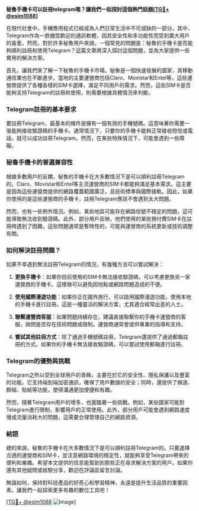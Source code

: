 **秘魯手機卡可以註冊telegram嗎？讓我們一起探討這個熱門話題[[TG💪+ @esim1088](https://t.me/s/esim1088)]**

在現代社會中，手機應用程式已經成為人們日常生活中不可或缺的一部分。其中，Telegram作為一款備受歡迎的通訊軟體，因其安全性和多功能性而受到廣大用戶的喜愛。然而，對於許多秘魯用戶來說，一個常見的問題是：秘魯的手機卡是否能夠順利註冊和使用Telegram？這篇文章將深入探討這個問題，並為大家提供一些實用的解決方案。

首先，讓我們來了解一下秘魯的手機卡市場。秘魯是一個快速發展的國家，其移動通信業也在不斷進步。當地的主要運營商包括Claro、Movistar和Entel等，這些運營商提供了各種各樣的SIM卡選擇，滿足不同用戶的需求。然而，這些SIM卡是否能夠支持Telegram的註冊和使用，則需要根據具體情況來判斷。

### Telegram註冊的基本要求

要註冊Telegram，最基本的條件是擁有一個有效的手機號碼。這意味著你需要一張能夠接收驗證碼的手機卡。通常情況下，只要你的手機卡能夠正常接收短信或電話，就可以成功註冊Telegram。然而，在某些特殊情況下，可能會遇到一些障礙。

### 秘魯手機卡的普遍兼容性

根據多數用戶的反饋，秘魯的手機卡在大多數情況下是可以順利註冊Telegram的。Claro、Movistar和Entel等主流運營商的SIM卡都能夠滿足基本需求。這主要是因為這些運營商提供的網路覆蓋範圍廣泛，且技術標準與國際接軌。因此，如果你使用的是這些運營商的手機卡，註冊Telegram應該不會遇到太大問題。

然而，也有一些例外情況。例如，某些地區可能存在網路信號不穩定的問題，這可能導致無法收到驗證碼。此外，部分用戶反映，他們使用的某些預付費SIM卡在註冊時遇到了困難。這些問題通常是暫時性的，可能與運營商的系統更新或技術調整有關。

### 如何解決註冊問題？

如果不幸遇到無法註冊Telegram的情況，有幾種方法可以嘗試解決：

1. **更換手機卡**：如果你目前使用的SIM卡無法接收驗證碼，可以考慮更換另一家運營商的手機卡。這樣做可以避免因地點或網路問題造成的不便。

2. **使用國際漫遊功能**：如果你正在國外旅行，可以啟用國際漫遊功能，使用本地的手機卡進行註冊。這是一種靈活的解決方案，尤其適合經常出差的人士。

3. **聯繫運營商客服**：如果問題持續存在，建議直接聯繫你的手機卡運營商的客服，詢問是否存在技術問題或限制。運營商通常會提供專業的指導和支持。

4. **嘗試其他註冊方式**：除了通過手機號碼註冊，Telegram還提供了通過郵箱註冊的方式。如果你的手機卡無法接收驗證碼，可以嘗試使用郵箱進行註冊。

### Telegram的優勢與挑戰

Telegram之所以受到全球用戶的青睞，主要在於它的安全性、隱私保護以及豐富的功能。它支持端到端加密通訊，確保了用戶數據的安全；同時，還提供了頻道、群組、貼紙等功能，使得溝通更加便捷和有趣。

然而，隨著Telegram用戶的增多，也面臨著一些挑戰。例如，某些國家可能對Telegram進行限制，影響用戶的正常使用。此外，部分用戶可能會遇到網路速度慢或流量消耗大的問題，這需要合理管理自己的網路資源。

### 結語

總的來說，秘魯的手機卡在大多數情況下是可以順利註冊Telegram的。只要選擇合適的運營商和SIM卡，並注意網路環境的穩定性，就能夠享受Telegram帶來的便利和樂趣。希望本文提供的信息能幫助到那些正在尋求解決方案的用戶。如果你還有其他疑問或經驗分享，歡迎在評論區留言討論。

無論如何，保持對科技產品的好奇心和學習精神，永遠是提升生活品質的重要因素。讓我們一起探索更多有趣的數位工具吧！

[[TG💪+ @esim1088](https://t.me/s/esim1088) ![Image](https://i.postimg.cc/4NQfJmqS/Snipaste-2025-05-13-00-14-12.png)]